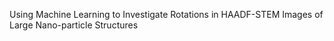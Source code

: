 Using Machine Learning to Investigate Rotations in HAADF-STEM Images of Large Nano-particle Structures
